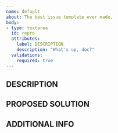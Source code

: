 ```yaml
---
name: default
about: The best issue template ever made.
body:
- type: textarea
  id: repro
  attributes:
    label: DESCRIPTION
    description: "What's up, doc?"
  validations:
    required: true
---
```

## DESCRIPTION


## PROPOSED SOLUTION


## ADDITIONAL INFO

